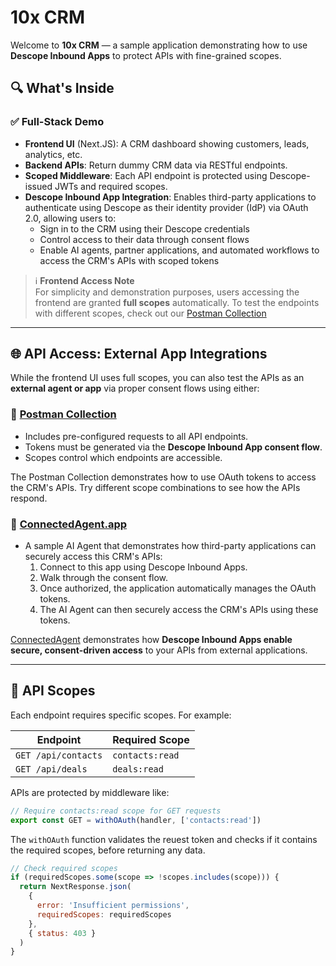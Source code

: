 # 10x CRM

Welcome to **10x CRM** — a sample application demonstrating how to use **Descope Inbound Apps** to protect APIs with fine-grained scopes.

## 🔍 What's Inside

### ✅ Full-Stack Demo

- **Frontend UI** (Next.JS): A CRM dashboard showing customers, leads, analytics, etc.
- **Backend APIs**: Return dummy CRM data via RESTful endpoints.
- **Scoped Middleware**: Each API endpoint is protected using Descope-issued JWTs and required scopes.
- **Descope Inbound App Integration**: Enables third-party applications to authenticate using Descope as their identity provider (IdP) via OAuth 2.0, allowing users to:
  - Sign in to the CRM using their Descope credentials
  - Control access to their data through consent flows
  - Enable AI agents, partner applications, and automated workflows to access the CRM's APIs with scoped tokens

> ℹ️ **Frontend Access Note**  
> For simplicity and demonstration purposes, users accessing the frontend are granted **full scopes** automatically. To test the endpoints with different scopes, check out our [Postman Collection](https://www.postman.com/descope-devrel/agentic-auth-hub/collection/sk20i9u/10x-crm?action=share)

---

## 🌐 API Access: External App Integrations

While the frontend UI uses full scopes, you can also test the APIs as an **external agent or app** via proper consent flows using either:

### 🔬 [Postman Collection](https://www.postman.com/descope-devrel/agentic-auth-hub/collection/sk20i9u/10x-crm?action=share)

- Includes pre-configured requests to all API endpoints.
- Tokens must be generated via the **Descope Inbound App consent flow**.
- Scopes control which endpoints are accessible.

The Postman Collection demonstrates how to use OAuth tokens to access the CRM's
APIs. Try different scope combinations to see how the APIs respond.

### 🤖 [ConnectedAgent.app](https://connectedagent.app)

- A sample AI Agent that demonstrates how third-party applications can securely access this CRM's APIs:
  1. Connect to this app using Descope Inbound Apps.
  2. Walk through the consent flow.
  3. Once authorized, the application automatically manages the OAuth tokens.
  4. The AI Agent can then securely access the CRM's APIs using these tokens.

[ConnectedAgent](https://connectedagent.app) demonstrates how **Descope Inbound Apps enable secure, consent-driven access** to your APIs from external applications.

---

## 🔐 API Scopes

Each endpoint requires specific scopes. For example:

| Endpoint            | Required Scope  |
| ------------------- | --------------- |
| `GET /api/contacts` | `contacts:read` |
| `GET /api/deals`    | `deals:read`    |

APIs are protected by middleware like:

```js
// Require contacts:read scope for GET requests
export const GET = withOAuth(handler, ['contacts:read'])
```

The `withOAuth` function validates the reuest token and checks if it contains the required scopes, before returning any data.

```js
// Check required scopes
if (requiredScopes.some(scope => !scopes.includes(scope))) {
  return NextResponse.json(
    {
      error: 'Insufficient permissions',
      requiredScopes: requiredScopes
    },
    { status: 403 }
  )
}
```
